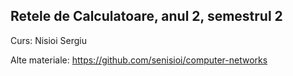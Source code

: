 ## Retele de Calculatoare, anul 2, semestrul 2
Curs: Nisioi Sergiu

Alte materiale: https://github.com/senisioi/computer-networks
